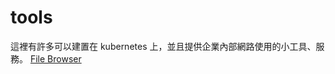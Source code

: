 # tools
這裡有許多可以建置在 kubernetes 上，並且提供企業內部網路使用的小工具、服務。
[File Browser](https://github.com/ict39/tools/blob/main/filebrowser.md)

